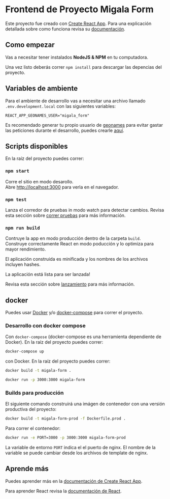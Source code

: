 # Frontend de Proyecto Migala Form

Este proyecto fue creado con [Create React App](https://github.com/facebook/create-react-app). Para una explicación detallada sobre como funciona revisa su [documentación](https://github.com/facebook/create-react-app).

## Como empezar

Vas a necesitar tener instalados **NodeJS & NPM** en tu computadora.

Una vez listo deberás correr `npm install` para descargar las depencias del proyecto.
## Variables de ambiente
Para el ambiente de desarrollo vas a necesitar una archivo llamado `.env.development.local` con las siguientes variables:

```shell
REACT_APP_GEONAMES_USER="migala_form"
```

Es recomendado generar tu propio usuario de [geonames](https://www.geonames.org/) para evitar gastar las peticiones durante el desarrollo, puedes crearle [aquí](https://www.geonames.org/login).
## Scripts disponibles

En la raíz del proyecto puedes correr:

### `npm start`

Corre el sitio en modo desarollo.\
Abre [http://localhost:3000](http://localhost:3000) para verla en el navegador.

### `npm test`

Lanza el corredor de pruebas in modo watch para detectar cambios.
Revisa esta sección sobre [correr pruebas](https://facebook.github.io/create-react-app/docs/running-tests) para más información.
### `npm run build`

Contruye la app en modo producción dentro de la carpeta `build`.\
Construye correctamente React en modo poducción y lo optimiza para mayor rendimiento.

El aplicación construida es minificada y los nombres de los archivos incluyen hashes.

La aplicación está lista para ser lanzada!

Revisa esta sección sobre [lanzamiento](https://facebook.github.io/create-react-app/docs/deployment) para más información.
## docker

Puedes usar [Docker](https://docs.docker.com/get-docker/) y/o [docker-compose](https://docs.docker.com/compose/install/) para correr el proyecto.

### Desarrollo con docker compose

Con `docker-compose` (docker-compose es una herramienta dependiente de Docker). En la raíz del proyecto puedes correr:

```sh
docker-compose up
```

con Docker. En la raíz del proyecto puedes correr:

```sh
docker build -t migala-form .
```

```sh
docker run -p 3000:3000 migala-form
```

### Builds para producción

El siguiente comando construirá una imágen de contenedor con una versión
productiva del proyecto:

```sh
docker build -t migala-form-prod -f Dockerfile.prod .
```

Para correr el contenedor:

```sh
docker run -e PORT=3000 -p 3000:3000 migala-form-prod
```

La variable de entorno `PORT` indica el el puerto de nginx. El nombre de la 
variable se puede cambiar desde los archivos de template de nginx.

## Aprende más

Puedes aprender más en la [documentación de Create React App](https://facebook.github.io/create-react-app/docs/getting-started).

Para aprender React revisa la [documentación de React](https://reactjs.org/).
